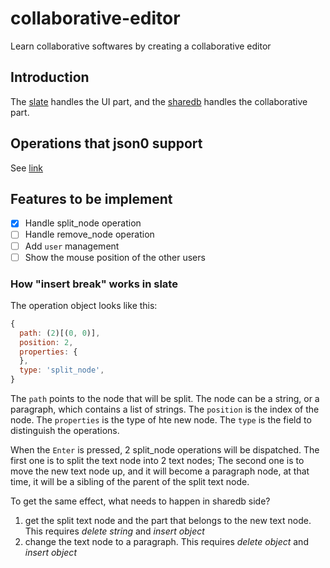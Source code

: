 # collaborative-editor

Learn collaborative softwares by creating a collaborative editor

## Introduction

The [slate](https://docs.slatejs.org/) handles the UI part, and the [sharedb](https://share.github.io/sharedb/) handles the collaborative part.

## Operations that json0 support

See [link](https://github.com/ottypes/json0#summary-of-operations)

## Features to be implement

- [x] Handle split_node operation
- [ ] Handle remove_node operation
- [ ] Add `user` management
- [ ] Show the mouse position of the other users

### How "insert break" works in slate

The operation object looks like this:

```javascript
{
  path: (2)[(0, 0)],
  position: 2,
  properties: {
  },
  type: 'split_node',
}
```

The `path` points to the node that will be split. The node can be a string, or a paragraph, which contains a list of strings.
The `position` is the index of the node.
The `properties` is the type of hte new node.
The `type` is the field to distinguish the operations.

When the `Enter` is pressed, 2 split_node operations will be dispatched.
The first one is to split the text node into 2 text nodes;
The second one is to move the new text node up, and it will become a paragraph node, at that time, it will be a sibling of the parent of the split text node.

To get the same effect, what needs to happen in sharedb side?
1. get the split text node and the part that belongs to the new text node. This requires *delete string* and *insert object*
2. change the text node to a paragraph. This requires *delete object* and *insert object*